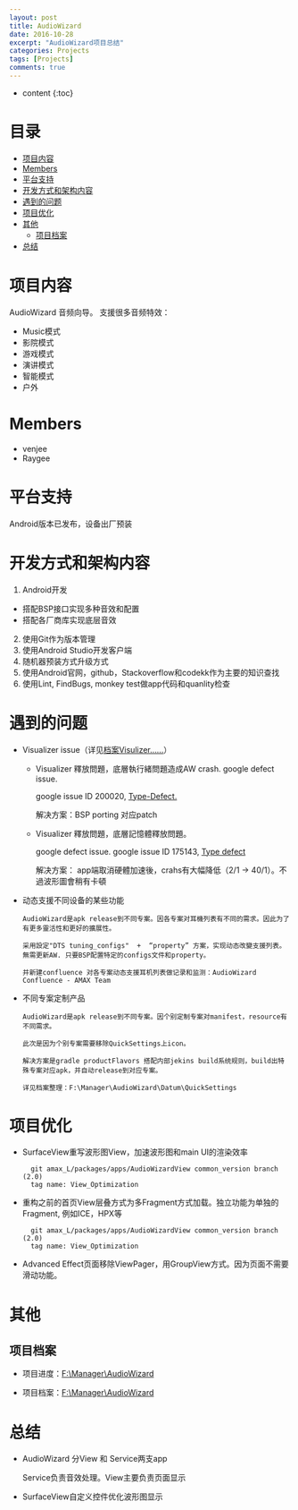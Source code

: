 ```yaml
---
layout: post
title: AudioWizard
date: 2016-10-28
excerpt: "AudioWizard项目总结"
categories: Projects
tags: [Projects]
comments: true
---
```


* content
{:toc}


# 目录

- [项目内容](#项目内容)  
- [Members](#Members) 
- [平台支持](#平台支持)
- [开发方式和架构内容](#开发方式和架构内容)
- [遇到的问题](#遇到的问题)
- [项目优化](#项目优化)
- [其他](#其他)
    - [项目档案](#项目档案)
- [总结](#总结)


# <h1 id="项目内容"> 项目内容 </h1>

AudioWizard 音频向导。 支援很多音频特效：

- Music模式
- 影院模式
- 游戏模式
- 演讲模式
- 智能模式
- 户外


# <h1 id="Members"> Members </h1>


- venjee
- Raygee


# <h1 id="平台支持"> 平台支持 </h1>


Android版本已发布，设备出厂预装


# <h1 id="开发方式和架构内容"> 开发方式和架构内容 </h1>

1. Android开发
 - 搭配BSP接口实现多种音效和配置
 - 搭配各厂商库实现底层音效
2. 使用Git作为版本管理
3. 使用Android Studio开发客户端
4. 随机器预装方式升级方式
5. 使用Android官网，github，Stackoverflow和codekk作为主要的知识查找
6. 使用Lint, FindBugs, monkey test做app代码和quanlity检查


# <h1 id="遇到的问题"> 遇到的问题 </h1>

- Visualizer issue（详见[档案Visulizer......](F:\Manager\AudioWizard\Datum)）
    - Visualizer 釋放問題，底層執行緒問題造成AW crash. google defect issue.

        google issue ID 200020, [Type-Defect.](https://code.google.com/p/android/issues/detail?id=200020&can=1&q=Visualizer&colspec=ID%20Status%20Priority%20Owner%20Summary%20Stars%20Reporter%20Opened  ) 
        
        解决方案：BSP porting 对应patch

    - Visualizer 釋放問題，底層記憶體釋放問題。 

        google defect issue. google issue ID 175143, [Type defect](https://code.google.com/p/android/issues/detail?id=175143)

        解决方案： app端取消硬體加速後，crahs有大幅降低（2/1 -> 40/1）。不過波形圖會稍有卡頓
        
- 动态支援不同设备的某些功能
  
      AudioWizard是apk release到不同专案。因各专案对耳機列表有不同的需求。因此为了有更多靈活性和更好的擴展性。
      
      采用設定"DTS tuning_configs"  +  “property” 方案，实现动态改變支援列表。無需更新AW. 只要BSP配置特定的configs文件和property。
      
      并新建confluence 对各专案动态支援耳机列表做记录和监测：AudioWizard Confluence - AMAX Team
  
- 不同专案定制产品
  
      AudioWizard是apk release到不同专案。因个别定制专案对manifest，resource有不同需求。
      
      此次是因为个别专案需要移除QuickSettings上icon。
      
      解决方案是gradle productFlavors 搭配内部jekins build系统规则，build出特殊专案对应apk，并自动release到对应专案。
      
      详见档案整理：F:\Manager\AudioWizard\Datum\QuickSettings
      

# <h1 id="项目优化"> 项目优化 </h1>

- SurfaceView重写波形图View，加速波形图和main UI的渲染效率
    
        git amax_L/packages/apps/AudioWizardView common_version branch (2.0)
        tag name: View_Optimization
- 重构之前的首页View层叠方式为多Fragment方式加载。独立功能为单独的Fragment, 例如ICE，HPX等

        git amax_L/packages/apps/AudioWizardView common_version branch (2.0)
        tag name: View_Optimization
- Advanced Effect页面移除ViewPager，用GroupView方式。因为页面不需要滑动功能。



# <h1 id="其他"> 其他 </h1>

<h2 id="项目档案"> 项目档案 </h2>

- 项目进度：[F:\Manager\AudioWizard](F:\Manager\AudioWizard)

- 项目档案：[F:\Manager\AudioWizard](F:\Manager\AudioWizard)



# <h1 id="总结"> 总结 </h1>

- AudioWizard 分View 和 Service两支app
  
    Service负责音效处理。View主要负责页面显示
- SurfaceView自定义控件优化波形图显示
